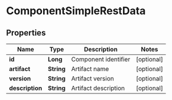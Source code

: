 
# ComponentSimpleRestData

## Properties
Name | Type | Description | Notes
------------ | ------------- | ------------- | -------------
**id** | **Long** | Component identifier |  [optional]
**artifact** | **String** | Artifact name |  [optional]
**version** | **String** | Artifact version |  [optional]
**description** | **String** | Artifact description |  [optional]



